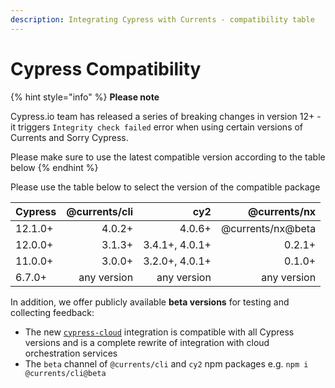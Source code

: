 ```yaml
---
description: Integrating Cypress with Currents - compatibility table
---
```


# Cypress Compatibility

{% hint style="info" %}
**Please note**&#x20;

Cypress.io team has released a series of breaking changes in version 12+ - it triggers `Integrity check failed` error when using certain versions of Currents and Sorry Cypress.

Please make sure to use the latest compatible version according to the table below
{% endhint %}

Please use the table below to select the version of the compatible package

| Cypress | @currents/cli |            cy2 |      @currents/nx |
| ------- | ------------: | -------------: | ----------------: |
| 12.1.0+ |        4.0.2+ |         4.0.6+ | @currents/nx@beta |
| 12.0.0+ |        3.1.3+ | 3.4.1+, 4.0.1+ |            0.2.1+ |
| 11.0.0+ |        3.0.0+ | 3.2.0+, 4.0.1+ |            0.1.0+ |
| 6.7.0+  |   any version |    any version |       any version |

In addition, we offer publicly available **beta versions** for testing and collecting feedback:

* The new [`cypress-cloud`](https://currents.notion.site/Cypress-12-and-Currents-Sorry-Cypress-3f9f29285f9242c78b0ba63cf9225c6c) integration is compatible with all Cypress versions and is a complete rewrite of integration with cloud orchestration services
* The `beta` channel of `@currents/cli` and `cy2` npm packages e.g.  `npm i @currents/cli@beta`
